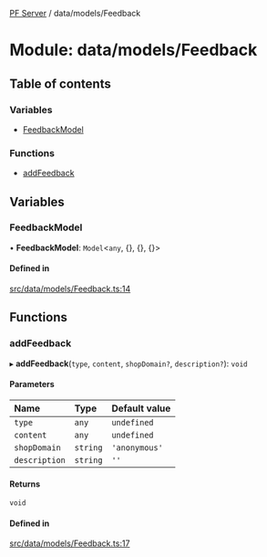 [PF Server](../README.md) / data/models/Feedback

# Module: data/models/Feedback

## Table of contents

### Variables

- [FeedbackModel](data_models_Feedback.md#feedbackmodel)

### Functions

- [addFeedback](data_models_Feedback.md#addfeedback)

## Variables

### FeedbackModel

• **FeedbackModel**: `Model`<`any`, {}, {}, {}\>

#### Defined in

[src/data/models/Feedback.ts:14](https://bitbucket.org/bravebits/pfserver/src/83cf3bb/src/data/models/Feedback.ts#lines-14)

## Functions

### addFeedback

▸ **addFeedback**(`type`, `content`, `shopDomain?`, `description?`): `void`

#### Parameters

| Name | Type | Default value |
| :------ | :------ | :------ |
| `type` | `any` | `undefined` |
| `content` | `any` | `undefined` |
| `shopDomain` | `string` | `'anonymous'` |
| `description` | `string` | `''` |

#### Returns

`void`

#### Defined in

[src/data/models/Feedback.ts:17](https://bitbucket.org/bravebits/pfserver/src/83cf3bb/src/data/models/Feedback.ts#lines-17)
